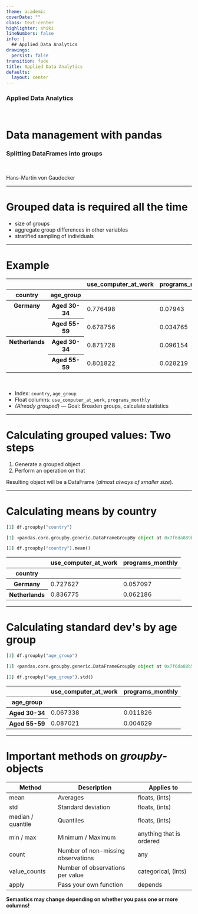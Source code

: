 ```yaml
---
theme: academic
coverDate: ""
class: text-center
highlighter: shiki
lineNumbers: false
info: |
  ## Applied Data Analytics
drawings:
  persist: false
transition: fade
title: Applied Data Analytics
defaults:
  layout: center
---
```


### Applied Data Analytics

<br>

# Data management with pandas

### Splitting DataFrames into groups

<br>

Hans-Martin von Gaudecker

---

# Grouped data is required all the time

- size of groups
- aggregate group differences in other variables
- stratified sampling of individuals

---

# Example

<table class="dataframe">
  <thead>
    <tr style="text-align: right;">
      <th></th>
      <th></th>
      <th>use_computer_at_work</th>
      <th>programs_monthly</th>
    </tr>
    <tr>
      <th>country</th>
      <th>age_group</th>
      <th></th>
      <th></th>
    </tr>
  </thead>
  <tbody>
    <tr>
      <th rowspan="2" valign="top">Germany</th>
      <th>Aged 30-34</th>
      <td>0.776498</td>
      <td>0.07943</td>
    </tr>
    <tr>
      <th>Aged 55-59</th>
      <td>0.678756</td>
      <td>0.034765</td>
    </tr>
    <tr>
      <th rowspan="2" valign="top">Netherlands</th>
      <th>Aged 30-34</th>
      <td>0.871728</td>
      <td>0.096154</td>
    </tr>
    <tr>
      <th>Aged 55-59</th>
      <td>0.801822</td>
      <td>0.028219</td>
    </tr>
  </tbody>
</table>

<br/>

- Index: `country`, `age_group`
- Float columns: `use_computer_at_work`, `programs_monthly`
- _(Already grouped)_ — Goal: Broaden groups, calculate statistics

---

# Calculating grouped values: Two steps

1. Generate a grouped object
2. Perform an operation on that

Resulting object will be a DataFrame (_almost always of smaller size_).

---

# Calculating means by country

```python
[1] df.groupby("country")

[1] <pandas.core.groupby.generic.DataFrameGroupBy object at 0x7f6da889ba50>

[2] df.groupby("country").mean()
```

<table class="dataframe">
  <thead>
    <tr style="text-align: right;">
      <th></th>
      <th>use_computer_at_work</th>
      <th>programs_monthly</th>
    </tr>
    <tr>
      <th>country</th>
      <th></th>
      <th></th>
    </tr>
  </thead>
  <tbody>
    <tr>
      <th>Germany</th>
      <td>0.727627</td>
      <td>0.057097</td>
    </tr>
    <tr>
      <th>Netherlands</th>
      <td>0.836775</td>
      <td>0.062186</td>
    </tr>
  </tbody>
</table>

---

# Calculating standard dev's by age group

```python
[1] df.groupby("age_group")

[1] <pandas.core.groupby.generic.DataFrameGroupBy object at 0x7f6da88b5d90>

[2] df.groupby("age_group").std()
```

<table class="dataframe">
  <thead>
    <tr style="text-align: right;">
      <th></th>
      <th>use_computer_at_work</th>
      <th>programs_monthly</th>
    </tr>
    <tr>
      <th>age_group</th>
      <th></th>
      <th></th>
    </tr>
  </thead>
  <tbody>
    <tr>
      <th>Aged 30-34</th>
      <td>0.067338</td>
      <td>0.011826</td>
    </tr>
    <tr>
      <th>Aged 55-59</th>
      <td>0.087021</td>
      <td>0.004629</td>
    </tr>
  </tbody>
</table>

---

# Important methods on _groupby_-objects

| Method            | Description                        | Applies to               |
| ----------------- | ---------------------------------- | ------------------------ |
| mean              | Averages                           | floats, (ints)           |
| std               | Standard deviation                 | floats, (ints)           |
| median / quantile | Quantiles                          | floats, (ints)           |
| min / max         | Minimum / Maximum                  | anything that is ordered |
| count             | Number of non-missing observations | any                      |
| value_counts      | Number of observations per value   | categorical, (ints)      |
| apply             | Pass your own function             | depends                  |

**Semantics may change depending on whether you pass one or more columns!**
